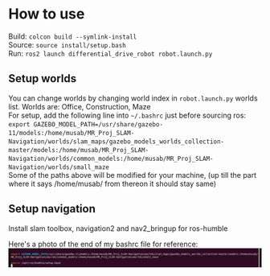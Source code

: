 # How to use
Build: `colcon build --symlink-install` <br>
Source: `source install/setup.bash` <br>
Run: `ros2 launch differential_drive_robot robot.launch.py`

## Setup worlds
You can change worlds by changing world index in `robot.launch.py` worlds list. Worlds are: Office, Construction, Maze <br>
For setup, add the following line into `~/.bashrc` just before sourcing ros:
`export GAZEBO_MODEL_PATH=/usr/share/gazebo-11/models:/home/musab/MR_Proj_SLAM-Navigation/worlds/slam_maps/gazebo_models_worlds_collection-master/models:/home/musab/MR_Proj_SLAM-Navigation/worlds/common_models:/home/musab/MR_Proj_SLAM-Navigation/worlds/small_maze` <br>
Some of the paths above will be modified for your machine, (up till the part where it says /home/musab/  from thereon it should stay same)

## Setup navigation
Install slam toolbox, navigation2 and nav2_bringup for ros-humble

Here's a photo of the end of my bashrc file for reference:
![World Setup](readme-assets/bash-worlds.png)
